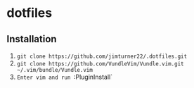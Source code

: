 # dotfiles

## Installation

1. `git clone https://github.com/jimturner22/.dotfiles.git`
1. `git clone https://github.com/VundleVim/Vundle.vim.git ~/.vim/bundle/Vundle.vim`
1. `Enter vim and run `:PluginInstall`


